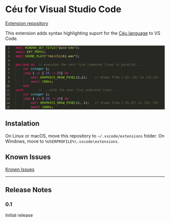# Céu for Visual Studio Code

[Extension repository](https://github.com/AnnyCaroline/ceu-vscode)

This extension adds syntax highlighting suport for the [Céu language](http://ceu-lang.org) to VS Code.

![syntax highlighting](image.png)

## Instalation
On Linux or macOS, move this repository to ```~/.vscode/extensions``` folder. On Windows, move to ```%USERPROFILE%\.vscode\extensions```.

## Known Issues
[Known Issues](https://github.com/AnnyCaroline/ceu-vscode/issues)

-----------------------------------------------------------------------------------------------------------

## Release Notes

### 0.1

Initial release
